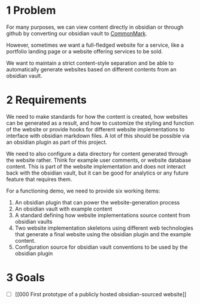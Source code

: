 
# 1 Problem

For many purposes, we can view content directly in obsidian or through github by converting our obsidian vault to [CommonMark](https://spec.commonmark.org/0.31.2/).

However, sometimes we want a full-fledged website for a service, like a portfolio landing page or a website offering services to be sold.

We want to maintain a strict content-style separation and be able to automatically generate websites based on different contents from an obsidian vault.

# 2 Requirements

We need to make standards for how the content is created, how websites can be generated as a result, and how to customize the styling and function of the website or provide hooks for different website implementations to interface with obsidian markdown files. A lot of this should be possible via an obsidian plugin as part of this project.

We need to also configure a data directory for content generated through the website rather. Think for example user comments, or website database content. This is part of the website implementation and does not interact back with the obsidian vault, but it can be good for analytics or any future feature that requires them.

For a functioning demo, we need to provide six working items:
1. An obsidian plugin that can power the website-generation process
2. An obsidian vault with example content
3. A standard defining how website implementations source content from obsidian vaults
4. Two website implementation skeletons using different web technologies that generate a final website using the obsidian plugin and the example content.
5. Configuration source for obsidian vault conventions to be used by the obsidian plugin 

# 3 Goals

- [ ] [[000 First prototype of a publicly hosted obsidian-sourced website]]

